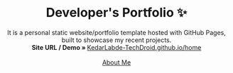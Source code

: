 <!-- PROJECT LOGO -->
<br />
<p align="center">
  <h1 align="center">Developer's Portfolio ✨</h1>

  <p align="center">
    It is a personal static website/portfolio template hosted with GitHub Pages, built to showcase my recent projects. 
    <br/>
    <strong>Site URL / Demo » </strong> 
    <a href="https://KedarLabde-TechDroid.github.io/home">KedarLabde-TechDroid.github.io/home</a>
    <br />
    <br />
    <a href="https://KedarLabde-TechDroid.github.io">About Me</a>
  </p>
</p>

<!-- TABLE OF CONTENTS -->

